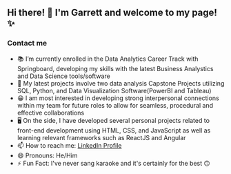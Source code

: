 ## Hi there! 👋 I'm Garrett and welcome to my page! ✨
    
### Contact me

- 📚 I’m currently enrolled in the Data Analytics Career Track with Springboard, developing my skills with the latest Business Analystics and Data Science tools/software
- 🔭 My latest projects involve two data analysis Capstone Projects utilizing SQL, Python, and Data Visualization Software(PowerBI and Tableau)
- 😁 I am most interested in developing strong interpersonal connections within my team for future roles to allow for seamless, procedural and effective collaborations
- 🖥️ On the side, I have developed several personal projects related to front-end development using HTML, CSS, and JavaScript as well as learning relevant frameworks such as ReactJS and Angular
- 📫 How to reach me: <a href="https://www.linkedin.com/in/gwz3555/">LinkedIn Profile</a>
- 😄 Pronouns: He/Him
- ⚡ Fun Fact: I've never sang karaoke and it's certainly for the best 🙃
<!--
**zeiglerg41/zeiglerg41** is a ✨ _special_ ✨ repository because its `README.md` (this file) appears on your GitHub profile.

Here are some ideas to get you started:

- 🔭 I’m currently working on ...
- 🌱 I’m currently learning ...
- 👯 I’m looking to collaborate on ...
- 🤔 I’m looking for help with ...
- 💬 Ask me about ...
- 📫 How to reach me: ...
- 😄 Pronouns: ...
- ⚡ Fun fact: ...
-->
